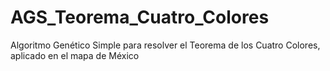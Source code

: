 # AGS_Teorema_Cuatro_Colores
 Algoritmo Genético Simple para resolver el Teorema de los Cuatro Colores, aplicado en el mapa de México
